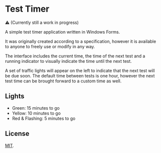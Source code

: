 # Test Timer

:warning: (Currently still a work in progress)

A simple test timer application written in Windows Forms.

It was originally created according to a specification, however it is available
to anyone to freely use or modify in any way.

The interface includes the current time, the time of the next test and a
running indicator to visually indicate the time until the next test.

A set of traffic lights will appear on the left to indicate that the next test
will be due soon. The default time between tests is one hour, however the next
test time can be brought forward to a custom time as well.

## Lights
- Green: 15 minutes to go
- Yellow: 10 minutes to go
- Red & Flashing: 5 minutes to go

## License

[MIT](./LICENSE).
